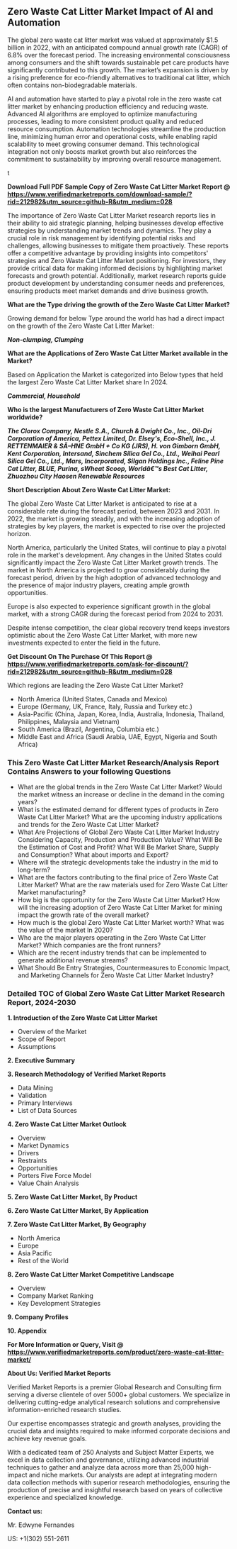 <h2>Zero Waste Cat Litter Market Impact of AI and Automation</h2><p>The global zero waste cat litter market was valued at approximately $1.5 billion in 2022, with an anticipated compound annual growth rate (CAGR) of 6.8% over the forecast period. The increasing environmental consciousness among consumers and the shift towards sustainable pet care products have significantly contributed to this growth. The market’s expansion is driven by a rising preference for eco-friendly alternatives to traditional cat litter, which often contains non-biodegradable materials.</p><p>AI and automation have started to play a pivotal role in the zero waste cat litter market by enhancing production efficiency and reducing waste. Advanced AI algorithms are employed to optimize manufacturing processes, leading to more consistent product quality and reduced resource consumption. Automation technologies streamline the production line, minimizing human error and operational costs, while enabling rapid scalability to meet growing consumer demand. This technological integration not only boosts market growth but also reinforces the commitment to sustainability by improving overall resource management.</p>t</p><p id="" class=""><strong>Download Full PDF Sample Copy of Zero Waste Cat Litter Market Report @ <a href="https://www.verifiedmarketreports.com/download-sample/?rid=212982&utm_source=github-R&utm_medium=028" target="_blank">https://www.verifiedmarketreports.com/download-sample/?rid=212982&utm_source=github-R&utm_medium=028</a></strong></p><p>The importance of&nbsp;Zero Waste Cat Litter Market research reports lies in their ability to aid strategic planning, helping businesses develop effective strategies by understanding market trends and dynamics. They play a crucial role in risk management by identifying potential risks and challenges, allowing businesses to mitigate them proactively. These reports offer a competitive advantage by providing insights into competitors' strategies and Zero Waste Cat Litter Market positioning. For investors, they provide critical data for making informed decisions by highlighting market forecasts and growth potential. Additionally, market research reports guide product development by understanding consumer needs and preferences, ensuring products meet market demands and drive business growth.</p><p><strong>What are the&nbsp;Type driving the growth of the Zero Waste Cat Litter Market?</strong></p><p id="" class="">Growing demand for below Type around the world has had a direct impact on the growth of the Zero Waste Cat Litter Market:</p><em><strong>Non-clumping, Clumping</strong></em></p><strong>What are the&nbsp;Applications&nbsp;of Zero Waste Cat Litter Market available in the Market?</strong></p><p id="" class="">Based on Application the Market is categorized into Below types that held the largest Zero Waste Cat Litter Market share In 2024.</p><em><strong>Commercial, Household</strong></em></p><strong>Who is the largest Manufacturers of Zero Waste Cat Litter Market worldwide?</strong></p><p><em><strong>The Clorox Company, Nestle S.A., Church & Dwight Co., Inc., Oil-Dri Corporation of America, Pettex Limited, Dr. Elsey's, Eco-Shell, Inc., J. RETTENMAIER & SÃ–HNE GmbH + Co KG (JRS), H. von Gimborn GmbH, Kent Corporation, Intersand, Sinchem Silica Gel Co., Ltd., Weihai Pearl Silica Gel Co., Ltd., Mars, Incorporated, Silgan Holdings Inc., Feline Pine Cat Litter, BLUE, Purina, sWheat Scoop, Worldâ€™s Best Cat Litter, Zhuozhou City Haosen Renewable Resources</strong></em></p><p id="" class=""><strong>Short Description About Zero Waste Cat Litter Market:</strong></p><p>The global Zero Waste Cat Litter Market is anticipated to rise at a considerable rate during the forecast period, between 2023 and 2031. In 2022, the market is growing steadily, and with the increasing adoption of strategies by key players, the market is expected to rise over the projected horizon.</p><p>North America, particularly the United States, will continue to play a pivotal role in the market's development. Any changes in the United States could significantly impact the Zero Waste Cat Litter Market growth trends. The market in North America is projected to grow considerably during the forecast period, driven by the high adoption of advanced technology and the presence of major industry players, creating ample growth opportunities.</p><p>Europe is also expected to experience significant growth in the global market, with a strong CAGR during the forecast period from 2024 to 2031.</p><p>Despite intense competition, the clear global recovery trend keeps investors optimistic about the Zero Waste Cat Litter Market, with more new investments expected to enter the field in the future.</p><p id="" class=""><strong>Get Discount On The Purchase Of This Report @ <a href="https://www.verifiedmarketreports.com/ask-for-discount/?rid=212982&utm_source=github-R&utm_medium=028" target="_blank">https://www.verifiedmarketreports.com/ask-for-discount/?rid=212982&utm_source=github-R&utm_medium=028</a></strong></p>Which regions are leading the Zero Waste Cat Litter Market?</p><ul><li>North America (United States, Canada and Mexico)</li><li>Europe (Germany, UK, France, Italy, Russia and Turkey etc.)</li><li>Asia-Pacific (China, Japan, Korea, India, Australia, Indonesia, Thailand, Philippines, Malaysia and Vietnam)</li><li>South America (Brazil, Argentina, Columbia etc.)</li><li>Middle East and Africa (Saudi Arabia, UAE, Egypt, Nigeria and South Africa)</li></ul><h3 id="" class="">This Zero Waste Cat Litter Market Research/Analysis Report Contains Answers to your following Questions</h3><ul><li>What are the global trends in the Zero Waste Cat Litter Market? Would the market witness an increase or decline in the demand in the coming years?</li><li>What is the estimated demand for different types of products in Zero Waste Cat Litter Market? What are the upcoming industry applications and trends for the Zero Waste Cat Litter Market?</li><li>What Are Projections of Global Zero Waste Cat Litter Market Industry Considering Capacity, Production and Production Value? What Will Be the Estimation of Cost and Profit? What Will Be Market Share, Supply and Consumption? What about imports and Export?</li><li>Where will the strategic developments take the industry in the mid to long-term?</li><li>What are the factors contributing to the final price of Zero Waste Cat Litter Market? What are the raw materials used for Zero Waste Cat Litter Market manufacturing?</li><li>How big is the opportunity for the Zero Waste Cat Litter Market? How will the increasing adoption of Zero Waste Cat Litter Market for mining impact the growth rate of the overall market?</li><li>How much is the global Zero Waste Cat Litter Market worth? What was the value of the market In 2020?</li><li>Who are the major players operating in the Zero Waste Cat Litter Market? Which companies are the front runners?</li><li>Which are the recent industry trends that can be implemented to generate additional revenue streams?</li><li>What Should Be Entry Strategies, Countermeasures to Economic Impact, and Marketing Channels for Zero Waste Cat Litter Market Industry?</li></ul><h3 id="" class="">Detailed TOC of Global Zero Waste Cat Litter Market Research Report, 2024-2030</h3><p id="" class=""><strong>1. Introduction of the Zero Waste Cat Litter Market</strong></p><ul><li>Overview of the Market</li><li>Scope of Report</li><li>Assumptions</li></ul><p id="" class=""><strong>2. Executive Summary</strong></p><p id="" class=""><strong>3. Research Methodology of Verified Market Reports</strong></p><ul><li>Data Mining</li><li>Validation</li><li>Primary Interviews</li><li>List of Data Sources</li></ul><p id="" class=""><strong>4. Zero Waste Cat Litter Market Outlook</strong></p><ul><li>Overview</li><li>Market Dynamics</li><li>Drivers</li><li>Restraints</li><li>Opportunities</li><li>Porters Five Force Model</li><li>Value Chain Analysis</li></ul><p id="" class=""><strong>5. Zero Waste Cat Litter Market, By Product</strong></p><p id="" class=""><strong>6. Zero Waste Cat Litter Market, By Application</strong></p><p id="" class=""><strong>7. Zero Waste Cat Litter Market, By Geography</strong></p><ul><li>North America</li><li>Europe</li><li>Asia Pacific</li><li>Rest of the World</li></ul><p id="" class=""><strong>8. Zero Waste Cat Litter Market Competitive Landscape</strong></p><ul><li>Overview</li><li>Company Market Ranking</li><li>Key Development Strategies</li></ul><p id="" class=""><strong>9. Company Profiles</strong></p><p id="" class=""><strong>10. Appendix</strong></p><p id="" class=""><strong>For More Information or Query, Visit @ <a href="https://www.verifiedmarketreports.com/product/zero-waste-cat-litter-market/" target="_blank">https://www.verifiedmarketreports.com/product/zero-waste-cat-litter-market/</a></strong></p><p id="" class=""><strong>About Us: Verified Market Reports</strong></p><p id="" class="">Verified Market Reports is a premier Global Research and Consulting firm serving a diverse clientele of over 5000+ global customers. We specialize in delivering cutting-edge analytical research solutions and comprehensive information-enriched research studies.</p><p id="" class="">Our expertise encompasses strategic and growth analyses, providing the crucial data and insights required to make informed corporate decisions and achieve key revenue goals.</p><p id="" class="">With a dedicated team of 250 Analysts and Subject Matter Experts, we excel in data collection and governance, utilizing advanced industrial techniques to gather and analyze data across more than 25,000 high-impact and niche markets. Our analysts are adept at integrating modern data collection methods with superior research methodologies, ensuring the production of precise and insightful research based on years of collective experience and specialized knowledge.</p><p id="" class=""><strong>Contact us:</strong></p><p id="" class="">Mr. Edwyne Fernandes</p><p id="" class="">US: +1(302) 551-2611</p>
